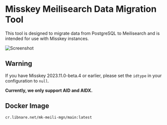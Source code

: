 # Misskey Meilisearch Data Migration Tool

This tool is designed to migrate data from PostgreSQL to Meilisearch and is intended for use with Misskey instances.

![Screenshot](assets/Screenshot_2.png)

## Warning
If you have Misskey 2023.11.0-beta.4 or earlier, please set the `idtype` in your configuration to `null`.

**Currently, we only support AID and AIDX.**

## Docker Image
```docker
cr.libnare.net/mk-meili-mgn/main:latest
```